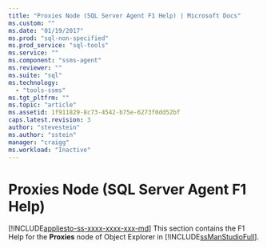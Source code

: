 ```yaml
---
title: "Proxies Node (SQL Server Agent F1 Help) | Microsoft Docs"
ms.custom: ""
ms.date: "01/19/2017"
ms.prod: "sql-non-specified"
ms.prod_service: "sql-tools"
ms.service: ""
ms.component: "ssms-agent"
ms.reviewer: ""
ms.suite: "sql"
ms.technology: 
  - "tools-ssms"
ms.tgt_pltfrm: ""
ms.topic: "article"
ms.assetid: 1f911829-8c73-4542-b75e-6273f0dd52bf
caps.latest.revision: 3
author: "stevestein"
ms.author: "sstein"
manager: "craigg"
ms.workload: "Inactive"
---
```

# Proxies Node (SQL Server Agent F1 Help)
[!INCLUDE[appliesto-ss-xxxx-xxxx-xxx-md](../../includes/appliesto-ss-xxxx-xxxx-xxx-md.md)]
This section contains the F1 Help for the **Proxies** node of Object Explorer in [!INCLUDE[ssManStudioFull](../../includes/ssmanstudiofull_md.md)].  
  
